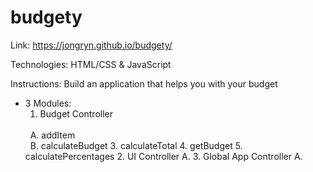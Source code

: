 # budgety

Link: https://jongryn.github.io/budgety/

Technologies: HTML/CSS & JavaScript

Instructions: Build an application that helps you with your budget
- 3 Modules:
  1. Budget Controller
  <br />
  &nbsp; A. addItem
  <br />
  &nbsp; B. calculateBudget
    3. calculateTotal
    4. getBudget
    5. calculatePercentages
  2. UI Controller
    A.
  3. Global App Controller
    A.
